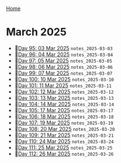 [Home](../../main.md)

# March 2025

- 📝[Day 95: 03 Mar 2025](./03/notes_2025-03-03.md) `notes_2025-03-03`
- 📝[Day 96: 04 Mar 2025](./03/notes_2025-03-04.md) `notes_2025-03-04`
- 📝[Day 97: 05 Mar 2025](./03/notes_2025-03-05.md) `notes_2025-03-05`
- 📝[Day 98: 06 Mar 2025](./03/notes_2025-03-06.md) `notes_2025-03-06`
- 📝[Day 99: 07 Mar 2025](./03/notes_2025-03-07.md) `notes_2025-03-07`
- 📝[Day 100: 10 Mar 2025](./03/notes_2025-03-10.md) `notes_2025-03-10`
- 📝[Day 101: 11 Mar 2025](./03/notes_2025-03-11.md) `notes_2025-03-11`
- 📝[Day 102: 12 Mar 2025](./03/notes_2025-03-12.md) `notes_2025-03-12`
- 📝[Day 103: 13 Mar 2025](./03/notes_2025-03-13.md) `notes_2025-03-13`
- 📝[Day 104: 14 Mar 2025](./03/notes_2025-03-14.md) `notes_2025-03-14`
- 📝[Day 105: 17 Mar 2025](./03/notes_2025-03-17.md) `notes_2025-03-17`
- 📝[Day 106: 18 Mar 2025](./03/notes_2025-03-18.md) `notes_2025-03-18`
- 📝[Day 107: 19 Mar 2025](./03/notes_2025-03-19.md) `notes_2025-03-19`
- 📝[Day 108: 20 Mar 2025](./03/notes_2025-03-20.md) `notes_2025-03-20`
- 📝[Day 109: 21 Mar 2025](./03/notes_2025-03-21.md) `notes_2025-03-21`
- 📝[Day 110: 24 Mar 2025](./03/notes_2025-03-24.md) `notes_2025-03-24`
- 📝[Day 111: 25 Mar 2025](./03/notes_2025-03-25.md) `notes_2025-03-25`
- 📝[Day 112: 26 Mar 2025](./03/notes_2025-03-26.md) `notes_2025-03-26`
